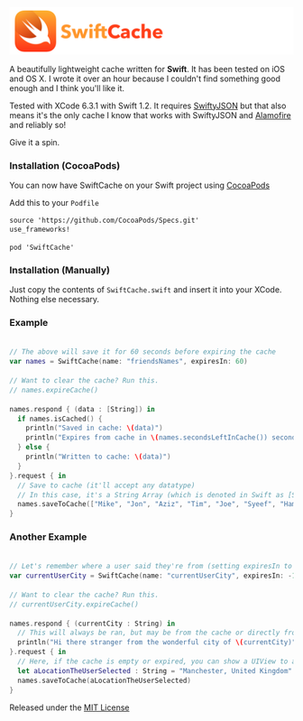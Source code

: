 ![](SwiftCache.png)

A beautifully lightweight cache written for **Swift**. It has been tested on iOS and OS X. I wrote it over an hour because I couldn't find something good enough and I think you'll like it.

Tested with XCode 6.3.1 with Swift 1.2. It requires [SwiftyJSON](https://github.com/SwiftyJSON/SwiftyJSON) but that also means it's the only cache I know that works with SwiftyJSON and [Alamofire](https://github.com/alamofire/alamofire) and reliably so!

Give it a spin.

### Installation (CocoaPods)

You can now have SwiftCache on your Swift project using [CocoaPods](http://cocoapods.org)

Add this to your `Podfile`

```
source 'https://github.com/CocoaPods/Specs.git'
use_frameworks!

pod 'SwiftCache'
```

### Installation (Manually)

Just copy the contents of `SwiftCache.swift` and insert it into your XCode. Nothing else necessary.

### Example

```swift

// The above will save it for 60 seconds before expiring the cache
var names = SwiftCache(name: "friendsNames", expiresIn: 60)

// Want to clear the cache? Run this.
// names.expireCache()

names.respond { (data : [String]) in
  if names.isCached() {
    println("Saved in cache: \(data)")
    println("Expires from cache in \(names.secondsLeftInCache()) seconds")
  } else {
    println("Written to cache: \(data)")
  }
}.request { in
  // Save to cache (it'll accept any datatype)
  // In this case, it's a String Array (which is denoted in Swift as [String])
  names.saveToCache(["Mike", "Jon", "Aziz", "Tim", "Joe", "Syeef", "Hamer", "Li", "Gregor"])
}

```

### Another Example

```swift

// Let's remember where a user said they're from (setting expiresIn to -1 means forever)
var currentUserCity = SwiftCache(name: "currentUserCity", expiresIn: -1)

// Want to clear the cache? Run this.
// currentUserCity.expireCache()

names.respond { (currentCity : String) in
  // This will always be ran, but may be from the cache or directly from the block in .request
  println("Hi there stranger from the wonderful city of \(currentCity)")
}.request { in
  // Here, if the cache is empty or expired, you can show a UIView to ask for their location
  let aLocationTheUserSelected : String = "Manchester, United Kingdom"
  names.saveToCache(aLocationTheUserSelected)
}

```

Released under the [MIT License](http://bih.mit-license.org)

